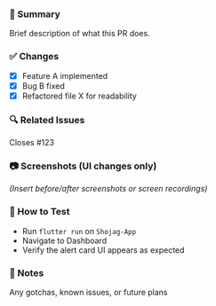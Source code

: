 ### 🧠 Summary
Brief description of what this PR does.

### ✅ Changes
- [x] Feature A implemented
- [x] Bug B fixed
- [x] Refactored file X for readability

### 🔍 Related Issues
Closes #123

### 📷 Screenshots (UI changes only)
_(Insert before/after screenshots or screen recordings)_

### 🧪 How to Test
- Run `flutter run` on `Shojag-App`
- Navigate to Dashboard
- Verify the alert card UI appears as expected

### 🙏 Notes
Any gotchas, known issues, or future plans
